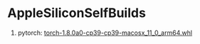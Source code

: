 # AppleSiliconSelfBuilds

1. pytorch: [torch-1.8.0a0-cp39-cp39-macosx_11_0_arm64.whl](./builds/torch-1.8.0a0-cp39-cp39-macosx_11_0_arm64.whl)